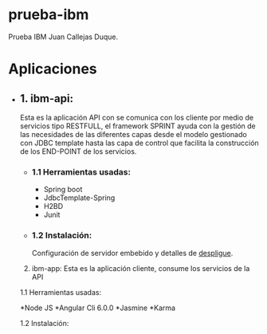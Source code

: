 # prueba-ibm
Prueba IBM Juan Callejas Duque.

<h1>Aplicaciones</h1>
<ul>
  <li>
    <h2>1. ibm-api:</h2>
    <p>Esta es la aplicación API con se comunica con los cliente por medio de servicios tipo RESTFULL, el framework SPRINT ayuda con la gestión de las necesidades de las diferentes capas desde el modelo gestionado con JDBC template hasta las capa de control que facilita la construcción de los END-POINT de los servicios.</p>
    <ul>
      <li>
        <h3>1.1 Herramientas usadas:</h3>
        <ul>
          <li>Spring boot</li>
          <li>JdbcTemplate-Spring</li>
          <li>H2BD </li>
          <li>Junit</li>
        </ul>
      </li>
      <li>
        <h3>1.2 Instalación:</h3>
        <p>Configuración de servidor embebido y detalles de <a href="https://spring.io/blog/2014/03/07/deploying-spring-boot-applications">despligue</a>.</p>
    </ul>
  </li>
  
2. ibm-app:
Esta es la aplicación cliente, consume los servicios de la API

  1.1 Herramientas usadas:

  *Node JS
  *Angular Cli 6.0.0
  *Jasmine
  *Karma

  1.2 Instalación:
